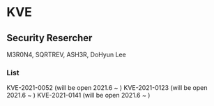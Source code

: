 # KVE

## Security Resercher

M3R0N4, SQRTREV, ASH3R, DoHyun Lee

### List

KVE-2021-0052 (will be open 2021.6 ~ )
KVE-2021-0123 (will be open 2021.6 ~ )
KVE-2021-0141 (will be open 2021.6 ~ )
